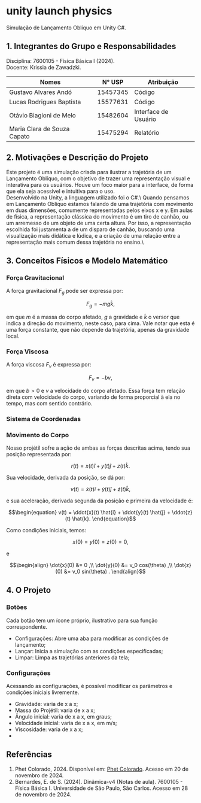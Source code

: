 # unity launch physics
 Simulação de Lançamento Oblíquo em Unity C#.

## 1. Integrantes do Grupo e Responsabilidades
Disciplina: 7600105 - Física Básica I (2024).\
Docente: Krissia de Zawadzki.

|Nomes | N° USP | Atribuição|
|------|-------|-----------|
|Gustavo Alvares Andó|15457345|Código|
|Lucas Rodrigues Baptista|15577631|Código|
|Otávio Biagioni de Melo|15482604|Interface de Usuário|
|Maria Clara de Souza Capato|15475294|Relatório|

## 2. Motivações e Descrição do Projeto
Este projeto é uma simulação criada para ilustrar a trajetória de um Lançamento Oblíquo, com o objetivo de trazer uma representação visual e interativa para os usuários. Houve um foco maior para a interface, de forma que ela seja acessível e intuitiva para o uso.\
Desenvolvido na Unity, a linguagem utilizado foi o C#.\ <!-- fonte dos ícones -->
Quando pensamos em Lançamento Oblíquo estamos falando de uma trajetória com movimento em duas dimensões, comumente representadas pelos eixos x e y. Em aulas de física, a representação clássica do movimento é um tiro de canhão, ou um arremesso de um objeto de uma certa altura. Por isso, a representação escolhida foi justamenta a de um disparo de canhão, buscando uma visualização mais didática e lúdica, e a criação de uma relação entre a representação mais comum dessa trajetória no ensino.\

## 3. Conceitos Físicos e Modelo Matemático
### Força Gravitacional
A força gravitacional $F_g$ pode ser expressa por:

$$\begin{equation}
F_g = -mg \hat{k},
\end{equation}$$

em que $m$ é a massa do corpo afetado, $g$ a gravidade e $\hat{k}$ o versor que indica a direção do movimento, neste caso, para cima. Vale notar que esta é uma força constante, que não depende da trajetória, apenas da gravidade local.
### Força Viscosa
A força viscosa $F_v$ é expressa por:

$$\begin{equation}
F_v = -bv,
\end{equation}$$

em que $b>0$ e $v$ a velocidade do corpo afetado. Essa força tem relação direta com velocidade do corpo, variando de forma proporcial à ela no tempo, mas com sentido contrário.

### Sistema de Coordenadas

### Movimento do Corpo
Nosso projétil sofre a ação de ambas as forças descritas acima, tendo sua posição representada por:

$$\begin{equation}
r(t) = x(t) \hat{i} + y(t) \hat{j} + z(t) \hat{k}.
\end{equation}$$

Sua velocidade, derivada da posição, se dá por:

$$\begin{equation}
v(t) = \dot{x}(t) \hat{i} + \dot{y}(t) \hat{j} + \dot{z}(t) \hat{k},
\end{equation}$$

e sua aceleração, derivada segunda da posição e primeira da velocidade é:

$$\begin{equation}
v(t) = \ddot{x}(t) \hat{i} + \ddot{y}(t) \hat{j} + \ddot{z}(t) \hat{k}.
\end{equation}$$

Como condições iniciais, temos:

$$\begin{equation}
x(0) = y(0) = z(0) = 0,
\end{equation}$$

e

$$\begin{align}
\dot{x}(0) &= 0 ,\\
\dot{y}(0) &= v_0 cos(\theta) ,\\
\dot{z}(0) &= v_0 sin(\theta) .
\end{align}$$

## 4. O Projeto
<!-- Como acessar o projeto -->
### Botões
Cada botão tem um ícone próprio, ilustrativo para sua função correspondente.
* Configurações: Abre uma aba para modificar as condições de lançamento;
* Lançar: Inicia a simulação com as condições especificadas;
* Limpar: Limpa as trajetórias anteriores da tela;

### Configurações
Acessando as configurações, é possível modificar os parâmetros e condições iniciais livremente.
* Gravidade: varia de x a x;
* Massa do Projétil: varia de x a x;
* Ângulo inicial: varia de x a x, em graus;
* Velocidade inicial: varia de x a x, em m/s;
* Viscosidade: varia de x a x;
* 
## Referências
1. Phet Colorado, 2024. Disponível em: [Phet Colorado](https://phet.colorado.edu/pt_BR/simulations/projectile-motion). Acesso em 20 de novembro de 2024.
2. Bernardes, E. de S. (2024). Dinâmica-v4 (Notas de aula). 7600105 - Física Básica I. Universidade de São Paulo, São Carlos. Acesso em 28 de novembro de 2024.
